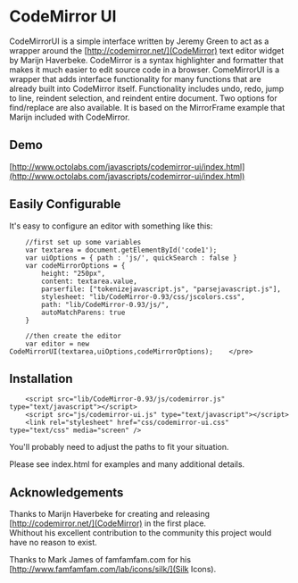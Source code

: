 CodeMirror UI
=============

CodeMirrorUI is a simple interface written by Jeremy Green to act as a 
wrapper around the [http://codemirror.net/](CodeMirror) text editor widget by Marijn Haverbeke.
CodeMirror is a syntax highlighter and formatter that makes it much easier to edit source code in a browser.
ComeMirrorUI is a wrapper that adds interface functionality for many functions that are already built into CodeMirror itself.
Functionality includes undo, redo, jump to line, reindent selection, and reindent entire document. 
Two options for find/replace are also available.  It is based on the MirrorFrame example that Marijn included with CodeMirror.

Demo
-------------------

[http://www.octolabs.com/javascripts/codemirror-ui/index.html](http://www.octolabs.com/javascripts/codemirror-ui/index.html)


Easily Configurable
--------------------

It's easy to configure an editor with something like this:

		//first set up some variables
		var textarea = document.getElementById('code1');
		var uiOptions = { path : 'js/', quickSearch : false }
		var codeMirrorOptions = {
		    height: "250px",
		    content: textarea.value,
		    parserfile: ["tokenizejavascript.js", "parsejavascript.js"],
		    stylesheet: "lib/CodeMirror-0.93/css/jscolors.css",
		    path: "lib/CodeMirror-0.93/js/",
		    autoMatchParens: true
		}
		
		//then create the editor
		var editor = new CodeMirrorUI(textarea,uiOptions,codeMirrorOptions);	</pre>
			
Installation
--------------------

		<script src="lib/CodeMirror-0.93/js/codemirror.js" type="text/javascript"></script>
		<script src="js/codemirror-ui.js" type="text/javascript"></script>
		<link rel="stylesheet" href="css/codemirror-ui.css" type="text/css" media="screen" />

You'll probably need to adjust the paths to fit your situation.

Please see index.html for examples and many additional details.

Acknowledgements
----------------------

Thanks to Marijn Haverbeke for creating and releasing [http://codemirror.net/](CodeMirror) in the first place.  
Whithout his excellent contribution to the community this project would have no reason to exist.

Thanks to Mark James of famfamfam.com for his [http://www.famfamfam.com/lab/icons/silk/](Silk Icons).